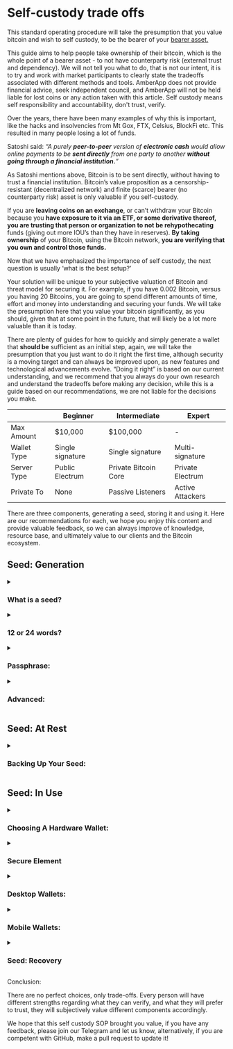 # Self-custody trade offs

This standard operating procedure will take the presumption that you value bitcoin and wish to self custody, to be the bearer of your [bearer asset.](https://amber.app/education/what-are-bearer-instruments/) 

This guide aims to help people take ownership of their bitcoin, which is the whole point of a bearer asset - to not have counterparty risk (external trust and dependency). We will not tell you what to do, that is not our intent, it is to try and work with market participants to clearly state the tradeoffs associated with different methods and tools. AmberApp does not provide financial advice, seek independent council, and AmberApp will not be held liable for lost coins or any action taken with this article. Self custody means self responsibility and accountability, don't trust, verify.

Over the years, there have been many examples of why this is important, like the hacks and insolvencies from Mt Gox, FTX, Celsius, BlockFi etc. This resulted in many people losing a lot of funds.

Satoshi said: _“A purely __peer-to-peer__ version of __electronic cash__ would allow online payments to be __sent directly__ from one party to another __without going through a financial institution.__”_

As Satoshi mentions above, Bitcoin is to be sent directly, without having to trust a financial institution. Bitcoin’s value proposition as a censorship-resistant (decentralized network) and finite (scarce) bearer (no counterparty risk) asset is only valuable if you self-custody. 

If you are __leaving coins on an exchange__, or can’t withdraw your Bitcoin because you __have exposure to it via an ETF, or some derivative thereof, you are trusting that person or organization to not be rehypothecating__ funds (giving out more IOU’s than they have in reserves). __By taking ownership__ of your Bitcoin, using the Bitcoin network, __you are verifying that you own and control those funds.__

Now that we have emphasized the importance of self custody, the next question is usually ‘what is the best setup?’

Your solution will be unique to your subjective valuation of Bitcoin and threat model for securing it. For example, if you have 0.002 Bitcoin, versus you having 20 Bitcoins, you are going to spend different amounts of time, effort and money into understanding and securing your funds. We will take the presumption here that you value your bitcoin significantly, as you should, given that at some point in the future, that will likely be a lot more valuable than it is today. 

There are plenty of guides for how to quickly and simply generate a wallet that __should be__ sufficient as an initial step, again, we will take the presumption that you just want to do it right the first time, although security is a moving target and can always be improved upon, as new features and technological advancements evolve. “Doing it right” is based on our current understanding, and we recommend that you always do your own research and understand the tradeoffs before making any decision, while this is a guide based on our recommendations, we are not liable for the decisions you make.

|                 | Beginner          | Intermediate      | Expert             |
|-----------------|-------------------|-------------------|--------------------|
| Max Amount      | $10,000           | $100,000          | -                  |
| Wallet Type     | Single signature  | Single signature  | Multi-signature    |
| Server Type     | Public Electrum   | Private Bitcoin Core | Private Electrum  |
| Private To      | None              | Passive Listeners | Active Attackers   |


There are three components, generating a seed, storing it and using it. Here are our recommendations for each, we hope you enjoy this content and provide valuable feedback, so we can always improve of knowledge, resource base, and ultimately value to our clients and the Bitcoin ecosystem. 


## **Seed: Generation**
<details>
<summary>
 <h3>What is a seed?</h3>
</summary> 
 
It is a ([BIP39](https://github.com/bitcoin/bips/blob/master/bip-0039.mediawiki)) standardized list of English words, which makes the binary code human-readable, which makes it easier for people to generate and store all the necessary secret information to recover and use your Bitcoin.

To generate your seed, there are a few options. Remember, all options have trade-offs between the conveniences provided and verifying security. 

Many Bitcoiners recommend generating a seed is offline. This is so you are not trusting any code in the hardware or software wallet. The reasoning for this is that you have to be an incredibly competent developer to verify that there is little to no risk with generating your seed in hardware or software wallets. 

If you don’t wish to generate your own seed offline, you can also add a passphrase, this ensures that you are generating a new seed, xpub and set of addresses to receive your Bitcoin, rather than blindly trusting the one generated by the hardware wallet. This is because adding a passphrase creates a completely new wallet.
</details>

<details>
 <summary>
  <h3>
    12 or 24 words?
  </h3>
 </summary>
 
The minimum security standard of Bitcoin is 128 bits, which is what a 12-word seed phrase encodes. HOWEVER, the first 11 words only encode 11x11 = 121 bits of entropy. The last word encodes 7 bits of entropy, and 4 checksum bits.

For scale, omitting 7 bits of entropy simplifies the space by 2^7 = 128x. In other words, the 121 bits of the first 11 words has only 1/128 = 0.0078 = 0.78% of the strength of a full 128 bits. Put another way, if the 12th word’s entropy bits are not random, your seed has lost 1 - 0.0078 = 0.992 = 99.2% of its strength.

For this reason, I generally do not recommend self-rolling 12-word seeds. It’s only marginally more difficult to roll 23 words rather than 11, and it gives you a whole lot of room to fuck up and still maintain at least 128 truly random bits of entropy.
</details>

<details>
 <summary>
  <h3>Passphrase:</h3>
 </summary>

After you have successfully done your checksum and created the last word for your seed, then checked it in another device to ensure it is correct, you can then add a passphrase. 

If anyone finds your seed words, or extracts it from your unsafe practices, a passphrase provides an extra level of security.

Warning: This will generate a completely new wallet.  If you forget or lose the password, you lose access to the private key and any funds associated with it, "with great power comes great responsibility."

Your passphrase should be 15 - 30 random characters long, so that it can not easily be brute forced if someone were to find out what your seed words are from unsafe practices. One word, or a name, is like one character, it is not recommended to have 15 - 30 words, use unique characters.

This should be 3 strings of numbers and text, as an example:

__3gjd99dwLH!fj*-y__

Obviously the more characters, the stronger the entropy but also the more room for mistakes. This is a trade-off where you must decide which you are comfortable with. Consider how often you will be using this to move funds.
</details>

<details> 
 <summary>
 <h3>
  Advanced:
</h3>
</summary>

<details>
 <summary>
  <h3>
   How to generate your own seed?
  </h3>
</summary>

There are three options to do this which I recommend: 

1) [Seed picker](https://github.com/jimbojw/seed-picker-solitaire) cards by Jimbo
2) [Entropia orange pills](https://btc-hardware-solutions.square.site/product/entropia-v2-seed-tablets/11) by Seed Signer
3) Cutting up a bip-39 word list on paper and putting it in a hat

Once you have written down your 11 or 23 words, you will need to do a checksum, which is just “a way to ensure that the rest of your seed phrase has been accurately recorded. In other words, it is derived from, and dependent on, all the previous words in your seed phrase.”[1](https://getcoinplate.com/blog/seed-phrase-last-word-checksum/#:~:text=It%20plays%20a%20specific%2C%20calculated,words%20in%20your%20seed%20phrase.) 

Here are the tutorials for how to generate a seed with [playing cards](https://www.youtube.com/watch?v=qTSG_Nzp19U), [Entropia pills](https://www.youtube.com/watch?v=dCAr2urEe1o) or your word list. Regardless of whether you chose 12 or 24 words, you will have randomly selected your 11 or 23 words and then need to perform a checksum to generate the last word. Here are the tutorials to generate your last word with either a Seed Signer, Passport or Cold Card. It is a good idea to check on multiple signing / hardware devices that you generated the seed correctly and have identical public and private keys.

If you want to complete a checksum by hand, and really go the extra mile, you can see Arman’s work [here](https://armantheparman.com/dicev2/).

Sufficient entropy is incredibly important, whether this is shuffling cards, mixing your entropia pills or cut up words list, using coin tosses, rolling dice, the more entropy, the more secure your seed is. The idea is that if you add logic to the selection (i.e. picking seed words that you "like" or arranging them in a logical sequence) it becomes more guess-able. Just some nuance, but randomness is essential.
</details>

<details>
 <summary>
  <h3>Multi-Sig:</h3>
 </summary>

Multi-Signature is a setup where in order to spend bitcoin, you need a certain amount of keys, such as 2 / 3 (or more) keys to spend. For example it could be 2 / 4 or 5 / 8, it’s really up to you. 

You can imagine an old vault in a bank full of gold, where it may take two out of three keys to open the vault. This is the analogy, with Bitcoin, you are the bank, and you can hold all the keys, or distribute them with family/friends / or an institution.

This means that if any nation-state or bad actor holds you ransom, they will have to somehow find out who has the keys, interact with family or friends overseas and try to convince them to collude. You can have all sorts of booby traps, safe words and incorrect pins that brick devices. 

Note: Having more keys makes it more expensive to spend. Most people don't need multi-signature, a seed and passphrase is sufficient security, if done right, for most people. Only do multi-signature if you are an expert or supervised by an expert.

We will not recommend exactly how you set this up, as we all subjectively value the tradeoff with convenience and verification, we will only discuss the merits and trade-offs as we currently see them.

Setting up a multi-sig that is internationally distributed is the apex of security. You can meet a friend or family member at every Bitcoin conference and create, test, then add that key to your vault.  This should be done offline so that there is no digital footprint for privacy and security reasons.

This is obviously quite a lot of work, so it depends on your threat model, which corresponds to how much bitcoin you own. Keep in mind that what you own now could be worth considerably more in the near future. 

Again, don’t let “perfection” lead to having too much complexity, many people have lost their keys by creating something too complex and them loosing or not remembering critical information. Be careful you don’t unnecessarily risk locking yourself out. 

Note: If you lose a private key, you're going to need __ALL__ of the public keys (typically in the form of a wallet descriptor) to be able to take advantage of the fault tolerance that multisig allows for.

A lot of people use multivendor (multiple various signing devices / hardware wallets) for their multi-signature wallets and then distribute their seeds globally. Given we are generating our seed offline, this is less applicable, as we are not relying on any vendor to create our seed. We merely use them to sign transactions, to minimize any risks, you can remove the microSD card after booting the device for signing devices that can sign PSBT’s (partially signed bitcoin transactions) via QR.
</details>
</details>
</details>

## **Seed: At Rest**

<details>
 <summary>
  <h3>Backing Up Your Seed:</h3>
</summary>

This leads us into the next and most important point, back-ups. There are a few options to write your seed words and passphrase with. 

One approach is to write it on something that will withstand the test of time and be resistant to any accidents that could occur, i.e. natural disasters like floods or fire. Steel is the preferred option here. 

Another is to have it in plain sight, in multiple locations, but to be so illogical that no one would guess this is a seed. It could be words written in italic in your photo album, highlighted words in a poem, there are some really unique ways of doing this where it would a disadvantage for us to give you a specific way. Be creative, but remember, the more complexity you add, the more risk of loosing your funds. If you take this route, you should use a passphrase and store them separately. 

Here are some options: 

1) [Steel QR plates](https://vulcan21.com/steelqr/)
2) [CC steel plate](https://store.coinkite.com/store/seedplate)
3) [Steel plate and pen](https://www.amazon.com/Hotop-Cryptocurrency-Hardware-Compatible-Metallic/dp/B09B4MX9HS/ref=sr_1_30?hvadid=604629082052&hvdev=c&hvlocphy=9018769&hvnetw=g&hvqmt=e&hvrand=2010572611125505365&hvtargid=kwd-1590316374874&hydadcr=25435_13484274&keywords=ledger%2Bthe%2Bbillfodl&qid=1687374028&sr=8-30&th=1)
1) [Seed Hammer](https://seedhammer.com/)

Advanced:  For those of you who wish to uncle Jim (help others with this locally, h/t [Odell](https://primal.net/odell)) you should consider a Seed Hammer. 

Here are the corresponding tutorials for how to do this: 

1) [Seed Hammer](https://seedhammer.com/get-started/)
2) [CC steel plate](https://www.youtube.com/watch?v=_m5BjsdeXIY)

It is important to write down your seed words, passphrase if you have one, and finger print (XFP) or xpub. This will let you know if you have the correct wallet or not when you use this again at a later date. 

It is also very important to write down your xpubs if you are using multi-sig. Whether that's each wallets xpub and the multi-sigs xpub, or the wallet descriptors which contain this information.

Now that we have created our seed words + passphrase and have backed them up, we are ready to use a hardware wallet or signing device to sign transactions and use bitcoin. 
</details>

## **Seed: In Use**

<details>
 <summary>
  <h3>Choosing A Hardware Wallet:</h3>
</summary>

The point of a hardware wallet or signing device is to create a barrier between your devices (private and public keys) and the internet. A hardware wallet provide digital storage of private keys and also create digital signature to use those keys, signing devices, alternatively do no persistently store key material after a usage session, and are just used for generating digital signatures.

Every wallet has its own set of tradeoffs. At AmberApp, we believe in the Bitcoin mantras “Don’t Trust, Verify” and also “Not Your Keys, Not Your Coins”. This is why we meet users at their map of the world and help them along their hero’s journey to realize their sovereignty. 

There are a few major trade-offs to consider, one is the secure element on plug and play devices. There is a difference between plugging into a computer ([Trezor](https://trezor.io/), [Bitbox](https://bitbox.shop/en/products/bitbox02-bitcoin-only-4/) etc) and air gapped ([Seed Signer](https://seedsigner.com/), [Passport](https://foundationdevices.com/passport/), [Coldcard](https://coldcard.com/), [Jade](https://blockstream.com/jade/)), you can hear some of the nuances about being air gapped and the issues with USB HWWs discussed [here](https://twitter.com/nvk/status/1561068212489428993).

There are multiple benefits of having a hardware wallet with a secure element, as it keeps the maintaining key in its enclave and enables the device to potentially warn the user if a recent firmware update is malicious or not. Trade-offs everywhere, with everything.
</details>

<details>
 <summary>
  <h3>Secure Element</h3>
</summary>

Pro’s: 
- Keeps maintaining key in device and can warn users if there is a malicious update.
- Convenience of plug and play

Con’s:
- One more thing to understand deeply in order to verify it’s trade-offs.
- You need to verify that you’ve obtained an authentic device from the manufacturer anyway
- Secure Elements are closed source and can not be verified

Note: Trezor is trying to create their own [secure element chip that is open source](https://tropicsquare.com/).

Stateless Device

Pro’s:
- No threat if you lose the device
- Does not retain private key information and completely wipes any temporarily stored information upon being powered off.

Con’s:
- Have to verify QR security to verify it’s trade-offs
- Need to have seed (QR or seed words) with you to spend from

On top of that there is a difference between air gapped options, using a micro SD + secure element, or using QR codes. 

Realistically, unless you are an incredibly competent developer, you will have to have some level of trust. This could be trusting the educator / influencer debating the merits of one over the other, but you will still have to trust them and / or the provider if you can’t read and understand code to verify the trade-off’s. It’s about minimizing trust as much as possible for most people, for those who deep dive, it’s learning how to read code and verify. 

Some HWWs, such as Seed Signer are not only FOSS (Free Open Source Software) and reproducible (can build from source code) but you can also order general hardware parts online and build it yourself within 30 minutes. It’s incredibly easy. This mitigates any supply chain attack and reduces trust required as you sourced the parts (from different places) and built it yourself. However, The hardware (Raspberry Pi’s) are closed source, and there is no secure element, so you will need to verify your download each time you update the firmware.

You could get a Jade HWW from Blockstream which comes prebuilt, and you can choose translucent cases. It has a [virtual secure element](https://help.blockstream.com/hc/en-us/articles/9639949755673-How-does-Blockstream-Jade-s-oracle-enforced-PIN-protection-work-). Blockstream is a reputable company which has been on the right side of many bitcoin battles, such as the block size wars. On top of that, Adam Back is at the helm and is also very reputable. They are also [FOSS](https://blockstream.com/jade/#:~:text=Blockstream%20Jade%20is%20fully%20open%20source.). 

Passport stems from Cold Cards software, is similar to Seed Signer, in the sense they are FOSS and use QR codes to sign, but rather than being sourced and built by yourself, they come pre-built. They also have a secure element and are a stateful device, meaning they retain private key information within the device.

Cold Card, the calculator looking like device that started off as FOSS but moved to OSS (Open Source Software) and it too has a reproducible build. This is still air-gapped but rather than using QR codes to sign transactions (PSBT), they use a microSD card. 

Regardless of what signing device you choose, you will need to choose based off of the trade-offs you deem acceptable. Unless you are a competent hardware designer, you will not be able to quantify and understand the merit of each tradeoff and will need to defer to subjectively trusted expertise. 
</details>

<details>
 <summary>
  <h3>
   Desktop Wallets:
  </h3> 
 </summary>

[Sparrow Wallet](https://sparrowwallet.com/) is one of the Bitcoin community’s favourite wallets, it is open source and free to use. Sparrow is feature packed and can do anything bitcoiners need. When you are more advanced you can dive into privacy features like mixing (Whirlpool) and UTXO management.

Tutorials - [Arman](https://armantheparman.com/sparrow/), [Southern Bitcoiner](https://www.youtube.com/watch?v=7QCKSPIq0Ac), [BTC Sessions](https://www.youtube.com/watch?v=qJ_SpQX_YKw).

It also enables you to create a paynym which allows you to privately receive Bitcoin using a static address. 

[Specter Wallet](https://specter.solutions/desktop/index.html) is another good option, it is FOSS and also allows you to have coin control. 

For the pro’s, Electrum is generally preferred as there is a lot of unorthodox tools available, however, if you are competent enough to use this, you don’t need us to explain the benefits or tradeoffs.  

Many use desktop wallets for their vaults, where you don’t intend on spending it for many epochs (four-year cycles), as phones spy, and you don’t want to be using or checking this often. Do it once, do it well, the more you touch it, the more likely you are to lose it and / or give away information unnecessarily.
</details>

<details>
 <summary>
   <h3>Mobile Wallets:</h3> 
 </summary>

#### ***Checking account - On-Chain:***

[Green Wallet](https://blockstream.com/green/), [Blue Wallet](https://bluewallet.io/), [Nunchuk](https://nunchuk.io/) and [Keeper](https://bitcoinkeeper.app/).

#### ****Spending account - Lightning:****

[AmberApp](https://www.amber.app/), [Wallet of Satoshi](https://www.walletofsatoshi.com/), [Zeus](https://zeusln.com/).
</details>

<details>
 <summary>
  <h3>
   Seed: Recovery
  </h3> 
 </summary>

It is a good idea for you to be familiar with the process of recovering your funds by recovering your wallet using your seed words and passphrase, if you have one. For multi-sig, you will recover using your wallet by [scanning two of your wallet descriptors](https://www.youtube.com/watch?v=sJNWM6luCzA), or all of your xpubs. 

A great way to test this, is to simply download [Green Wallet](https://blockstream.com/green/) and [Blue Wallet](https://bluewallet.io/) on your mobile. Create a new wallet on one of them, write down the seed words, then open the other and select to restore a new wallet, then enter your recovery phrase (seed words). 

DO NOT do this testing for any wallet you wish to use, this test is merely to teach you the importance of your seed words, passphrase, XFP (extended finger print) to identify and xpubs (for multi-sig). 

This will help give you peace of mind, that as long as you have these seed words stored somewhere safe, you will always be able to access that wallet.
</details>

Conclusion:

There are no perfect choices, only trade-offs. Every person will have different strengths regarding what they can verify, and what they will prefer to trust, they will subjectively value different components accordingly. 

We hope that this self custody SOP brought you value, if you have any feedback, please join our Telegram and let us know, alternatively, if you are competent with GitHub, make a pull request to update it! 


